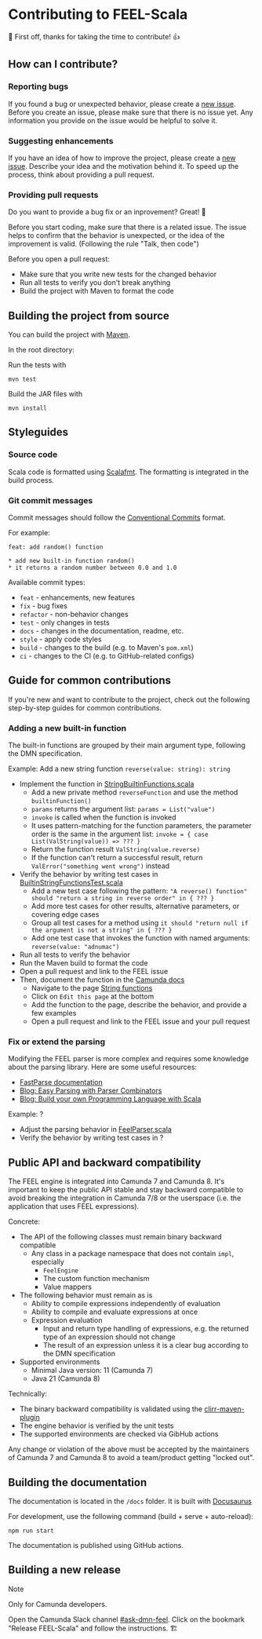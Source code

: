 # Contributing to FEEL-Scala

:tada: First off, thanks for taking the time to contribute! :+1:

## How can I contribute?

### Reporting bugs

If you found a bug or unexpected behavior, please create a [new issue](https://github.com/camunda/feel-scala/issues). Before you create an issue, please make sure that there is no issue yet. Any information you provide on the issue would be helpful to solve it.

### Suggesting enhancements

If you have an idea of how to improve the project, please create a [new issue](https://github.com/camunda/feel-scala/issues). Describe your idea and the motivation behind it. To speed up the process, think about providing a pull request.

### Providing pull requests

Do you want to provide a bug fix or an inprovement? Great! :tada:

Before you start coding, make sure that there is a related issue. The issue helps to confirm that the behavior is unexpected, or the idea of the improvement is valid. (Following the rule "Talk, then code")

Before you open a pull request:
* Make sure that you write new tests for the changed behavior 
* Run all tests to verify you don't break anything
* Build the project with Maven to format the code

## Building the project from source

You can build the project with [Maven](http://maven.apache.org). 

In the root directory:

Run the tests with
```
mvn test
```

Build the JAR files with
```
mvn install
```

## Styleguides

### Source code

Scala code is formatted using [Scalafmt](https://scalameta.org/scalafmt/). The formatting is integrated in the build process.

### Git commit messages

Commit messages should follow the [Conventional Commits](https://www.conventionalcommits.org/en/v1.0.0/#summary) format.

For example:

```
feat: add random() function

* add new built-in function random()
* it returns a random number between 0.0 and 1.0
```

Available commit types:

* `feat` - enhancements, new features
* `fix` - bug fixes
* `refactor` - non-behavior changes
* `test` - only changes in tests
* `docs` - changes in the documentation, readme, etc.
* `style` - apply code styles
* `build` - changes to the build (e.g. to Maven's `pom.xml`)
* `ci` - changes to the CI (e.g. to GitHub-related configs)

## Guide for common contributions

If you're new and want to contribute to the project, check out the following step-by-step guides for common contributions.

### Adding a new built-in function

The built-in functions are grouped by their main argument type, following the DMN specification. 

Example: Add a new string function `reverse(value: string): string` 

* Implement the function in [StringBuiltinFunctions.scala](src/main/scala/org/camunda/feel/impl/builtin/StringBuiltinFunctions.scala)
  * Add a new private method `reverseFunction` and use the method `builtinFunction()`
  * `params` returns the argument list: `params = List("value")`
  * `invoke` is called when the function is invoked
  * It uses pattern-matching for the function parameters, the parameter order is the same in the argument list: `invoke = { case List(ValString(value)) => ??? }`
  * Return the function result `ValString(value.reverse)`
  * If the function can't return a successful result, return `ValError("something went wrong")` instead
* Verify the behavior by writing test cases in [BuiltinStringFunctionsTest.scala](src/test/scala/org/camunda/feel/impl/builtin/BuiltinStringFunctionsTest.scala)  
  * Add a new test case following the pattern: `"A reverse() function" should "return a string in reverse order" in { ??? }`
  * Add more test cases for other results, alternative parameters, or covering edge cases
  * Group all test cases for a method using `it should "return null if the argument is not a string" in { ??? }`
  * Add one test case that invokes the function with named arguments: `reverse(value: "adnumac")`
* Run all tests to verify the behavior
* Run the Maven build to format the code
* Open a pull request and link to the FEEL issue
* Then, document the function in the [Camunda docs](https://docs.camunda.io/docs/next/components/modeler/feel/builtin-functions/feel-built-in-functions-introduction/)
  * Navigate to the page [String functions](https://docs.camunda.io/docs/next/components/modeler/feel/builtin-functions/feel-built-in-functions-string/)
  * Click on `Edit this page` at the bottom
  * Add the function to the page, describe the behavior, and provide a few examples
  * Open a pull request and link to the FEEL issue and your pull request   

### Fix or extend the parsing

Modifying the FEEL parser is more complex and requires some knowledge about the parsing library. Here are some useful resources:
* [FastParse documentation](https://com-lihaoyi.github.io/fastparse/) 
* [Blog: Easy Parsing with Parser Combinators](https://www.lihaoyi.com/post/EasyParsingwithParserCombinators.html) 
* [Blog: Build your own Programming Language with Scala](https://www.lihaoyi.com/post/BuildyourownProgrammingLanguagewithScala.html)

Example: ?

* Adjust the parsing behavior in [FeelParser.scala](src/main/scala/org/camunda/feel/impl/parser/FeelParser.scala)
* Verify the behavior by writing test cases in ?


## Public API and backward compatibility

The FEEL engine is integrated into Camunda 7 and Camunda 8. It's important to keep the public API stable and stay backward compatible to avoid breaking the integration in Camunda 7/8 or the userspace (i.e. the application that uses FEEL expressions). 

Concrete:
* The API of the following classes must remain binary backward compatible
  * Any class in a package namespace that does not contain `impl`, especially
    * `FeelEngine`
    * The custom function mechanism
    * Value mappers
* The following behavior must remain as is
  * Ability to compile expressions independently of evaluation
  * Ability to compile and evaluate expressions at once
  * Expression evaluation
    * Input and return type handling of expressions, e.g. the returned type of an expression should not change
    * The result of an expression unless it is a clear bug according to the DMN specification
* Supported environments
  * Minimal Java version: 11 (Camunda 7)
  * Java 21 (Camunda 8)

Technically:
* The binary backward compatibility is validated using the [clirr-maven-plugin](https://www.mojohaus.org/clirr-maven-plugin/)
* The engine behavior is verified by the unit tests  
* The supported environments are checked via GibHub actions 

Any change or violation of the above must be accepted by the maintainers of Camunda 7 and Camunda 8 to avoid a team/product getting "locked out".

## Building the documentation

The documentation is located in the `/docs` folder. It is built with [Docusaurus](https://v2.docusaurus.io/)

For development, use the following command (build + serve + auto-reload):
```
npm run start
```

The documentation is published using GitHub actions.

## Building a new release

> [!NOTE]
> Only for Camunda developers. 

Open the Camunda Slack channel [#ask-dmn-feel](https://camunda.slack.com/archives/C01QYD808A3). Click on the bookmark "Release FEEL-Scala" and follow the instructions. 🏗️

